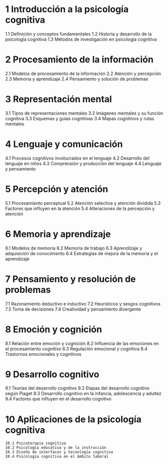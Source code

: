 # 1 Introducción a la psicología cognitiva
   1.1 Definición y conceptos fundamentales
   1.2 Historia y desarrollo de la psicología cognitiva
   1.3 Métodos de investigación en psicología cognitiva

# 2 Procesamiento de la información
   2.1 Modelos de procesamiento de la información
   2.2 Atención y percepción
   2.3 Memoria y aprendizaje
   2.4 Pensamiento y solución de problemas

# 3 Representación mental
   3.1 Tipos de representaciones mentales
   3.2 Imágenes mentales y su función cognitiva
   3.3 Esquemas y guías cognitivas
   3.4 Mapas cognitivos y rutas mentales

# 4 Lenguaje y comunicación
   4.1 Procesos cognitivos involucrados en el lenguaje
   4.2 Desarrollo del lenguaje en niños
   4.3 Comprensión y producción del lenguaje
   4.4 Lenguaje y pensamiento

# 5 Percepción y atención
   5.1 Procesamiento perceptual
   5.2 Atención selectiva y atención dividida
   5.3 Factores que influyen en la atención
   5.4 Alteraciones de la percepción y atención

# 6 Memoria y aprendizaje
   6.1 Modelos de memoria
   6.2 Memoria de trabajo
   6.3 Aprendizaje y adquisición de conocimiento
   6.4 Estrategias de mejora de la memoria y el aprendizaje

# 7 Pensamiento y resolución de problemas
   7.1 Razonamiento deductivo e inductivo
   7.2 Heurísticos y sesgos cognitivos
   7.3 Toma de decisiones
   7.4 Creatividad y pensamiento divergente

# 8 Emoción y cognición
   8.1 Relación entre emoción y cognición
   8.2 Influencia de las emociones en el procesamiento cognitivo
   8.3 Regulación emocional y cognitiva
   8.4 Trastornos emocionales y cognitivos

# 9 Desarrollo cognitivo
   9.1 Teorías del desarrollo cognitivo
   9.2 Etapas del desarrollo cognitivo según Piaget
   9.3 Desarrollo cognitivo en la infancia, adolescencia y adultez
   9.4 Factores que influyen en el desarrollo cognitivo

# 10 Aplicaciones de la psicología cognitiva
    10.1 Psicoterapia cognitiva
    10.2 Psicología educativa y de la instrucción
    10.3 Diseño de interfaces y tecnología cognitiva
    10.4 Psicología cognitiva en el ámbito laboral
